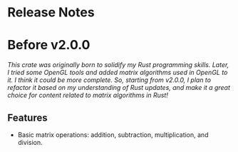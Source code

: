 # Release Notes

# Before v2.0.0

*This crate was originally born to solidify my Rust programming skills. Later, I tried some OpenGL tools and added matrix algorithms used in OpenGL to it. I think it could be more complete. So, starting from v2.0.0, I plan to refactor it based on my understanding of Rust updates, and make it a great choice for content related to matrix algorithms in Rust!*

## Features

- Basic matrix operations: addition, subtraction, multiplication, and division.